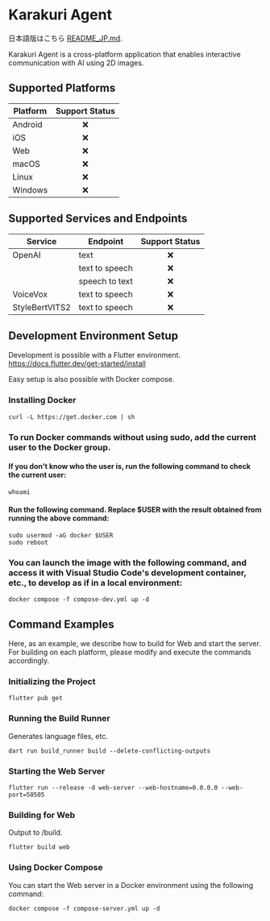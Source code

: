 # Karakuri Agent

日本語版はこちら [README_JP.md](README_JP.md).


Karakuri Agent is a cross-platform application that enables interactive communication with AI using 2D images.

## Supported Platforms

| Platform       | Support Status |
|----------------|:--------------:|
| Android        |       ❌       |
| iOS            |       ❌       |
| Web            |       ❌       |
| macOS          |       ❌       |
| Linux          |       ❌       |
| Windows        |       ❌       |

## Supported Services and Endpoints

| Service        | Endpoint       | Support Status |
|----------------|----------------|:--------------:|
| OpenAI         | text           |       ❌       |
|                | text to speech |       ❌       |
|                | speech to text |       ❌       |
| VoiceVox       | text to speech |       ❌       |
| StyleBertVITS2 | text to speech |       ❌       |

## Development Environment Setup
Development is possible with a Flutter environment.
https://docs.flutter.dev/get-started/install

Easy setup is also possible with Docker compose.

### Installing Docker
```
curl -L https://get.docker.com | sh
```

### To run Docker commands without using sudo, add the current user to the Docker group.

#### If you don't know who the user is, run the following command to check the current user:
```
whoami
```

#### Run the following command. Replace $USER with the result obtained from running the above command:
```
sudo usermod -aG docker $USER
sudo reboot
```

### You can launch the image with the following command, and access it with Visual Studio Code's development container, etc., to develop as if in a local environment:
```
docker compose -f compose-dev.yml up -d
```

## Command Examples
Here, as an example, we describe how to build for Web and start the server. For building on each platform, please modify and execute the commands accordingly.

### Initializing the Project
```
flutter pub get
```

### Running the Build Runner
Generates language files, etc.
```
dart run build_runner build --delete-conflicting-outputs
```

### Starting the Web Server
```
flutter run --release -d web-server --web-hostname=0.0.0.0 --web-port=50505
```

### Building for Web
Output to /build.
```
flutter build web
```

### Using Docker Compose
You can start the Web server in a Docker environment using the following command:
```
docker compose -f compose-server.yml up -d
```
